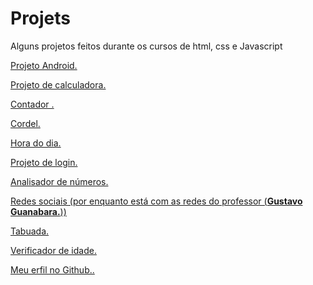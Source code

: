 # Projets
 Alguns projetos feitos durante os cursos de html, css e Javascript

<p><a href="https://devrafaelcruz.github.io/Projets/android/index.html">Projeto Android.
<p><a href="https://devrafaelcruz.github.io/Projets/calculadora/index.html">Projeto de calculadora.
<p><a href="https://devrafaelcruz.github.io/Projets/contador/modelox.html">Contador .
<p><a href="https://devrafaelcruz.github.io/Projets/cordel/index.html">Cordel.
<p><a href="https://devrafaelcruz.github.io/Projets/hora-do-dia/modelox.html">Hora do dia.
<p><a href="https://devrafaelcruz.github.io/Projets/login/index.html">Projeto de login.
<p><a href="https://devrafaelcruz.github.io/Projets/modelo/modelox.html">Analisador de números.
<p><a href="https://devrafaelcruz.github.io/Projets/social/index.html">Redes sociais (por enquanto está com as redes do professor (<strong>Gustavo Guanabara.</strong>))
<p><a href="https://devrafaelcruz.github.io/Projets/tabuada/modelox.html">Tabuada.
<p><a href="https://devrafaelcruz.github.io/Projets/verificador-de-idade/modelox.html">Verificador de idade.

<row>

<p><a href="https://devrafaelcruz.github.io/Projets/verificador-de-idade/modelox.html">Meu erfil no Github..